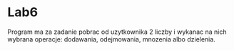 # Lab6
Program ma za zadanie pobrac od uzytkownika 2 liczby i wykanac na nich
wybrana operacje: dodawania, odejmowania, mnozenia albo dzielenia.
